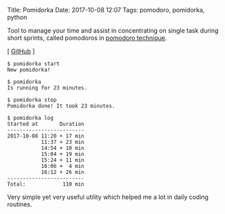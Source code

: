 Title: Pomidorka
Date: 2017-10-08 12:07
Tags: pomodoro, pomidorka, python

Tool to manage your time and assist in concentrating on single task during short sprints, called pomodoros in [pomodoro technique](https://en.wikipedia.org/wiki/Pomodoro_Technique).

[ [GitHub](https://github.com/weekend-software/pomidorka) ]

```
$ pomidorka start
New pomidorka!

$ pomidorka
Is running for 23 minutes.

$ pomidorka stop
Pomidorka done! It took 23 minutes.

$ pomidorka log
Started at       Duration
-------------------------
2017-10-08 11:20 + 17 min
           11:37 + 23 min
           14:54 + 10 min
           15:04 + 19 min
           15:24 + 11 min
           16:06 +  4 min
           16:12 + 26 min
-------------------------
Total:            110 min
```

Very simple yet very useful utility which helped me a lot in daily coding routines.
